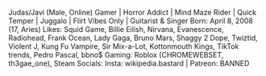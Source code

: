 Judas/Javi (Male, Online)
Gamer | Horror Addict | Mind Maze Rider | Quick Temper | Juggalo | Flirt Vibes Only | Guitarist & Singer
Born: April 8, 2008 (17, Aries)
Likes: Squid Game, Billie Eilish, Nirvana, Evanescence, Radiohead, Frank Ocean, Lady Gaga, Bruno Mars, Shaggy 2 Dope, Twiztid, Violent J, Kung Fu Vampire, Sir Mix-a-Lot, Kottonmouth Kings, TikTok trends, Pedro Pascal, bbno$
Gaming: Roblox (CHROMEWEBSET, th3gae_one), Steam
Socials: Insta: wikipedia.bastard | Patreon: BANNED
